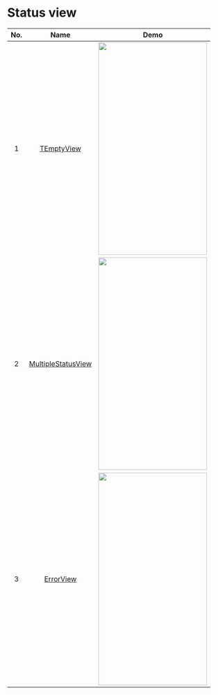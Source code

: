 Status view
======================
No. | Name | Demo
:---: | :---: | ---
1| [TEmptyView](https://github.com/barryhappy/TEmptyView) | <img src="https://github.com/barryhappy/TEmptyView/raw/master/etc/demo1.png" width="250" height="490">
2| [MultipleStatusView](https://github.com/qyxxjd/MultipleStatusView) | <img src="https://github.com/qyxxjd/MultipleStatusView/raw/master/screenshots/demo.gif" width="250" height="490">
3| [ErrorView](https://github.com/xiprox/ErrorView) | <img src="https://github.com/xiprox/ErrorView/raw/master/graphics/screenshots/ss_01.png" width="250" height="490">


